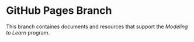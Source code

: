 # GitHub Pages Branch

This branch containes documents and resources that support the _Modeling to Learn_ program.
